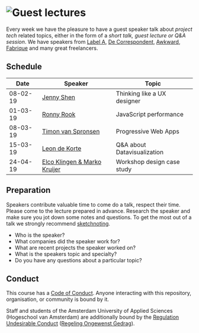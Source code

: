 # ![Guest lectures][banner-guests]

Every week we have the pleasure to have a guest speaker talk about _project tech_ related topics, either in the form of a _short talk, guest lecture or Q&A session_. We have speakers from [Label A][labela], [De Correspondent][correspondent], [Awkward][awkward], [Fabrique][fabrique] and many great freelancers.

## Schedule

| Date     | Speaker                      | Topic                                           |
| -------- | -------------                |   --------------------------------------------- |
| 08-02-19 | [Jenny Shen][speaker-jenny]  | Thinking like a UX designer                     |
| 01-03-19 | [Ronny Rook][speaker-ronny]  | JavaScript performance                          |
| 08-03-19 | [Timon van Spronsen][speaker-timon]  | Progressive Web Apps                    |
| 15-03-19 | [Leon de Korte][speaker-leon]  | Q&A about Datavisualization                   |
| 24-04-19 | [Elco Klingen & Marko Kruijer][speaker-elco]  | Workshop design case study                   |

## Preparation

Speakers contribute valuable time to come do a talk, respect their time. Please come to the lecture prepared in advance. Research the speaker and make sure you jot down some notes and questions. To get the most out of a talk we strongly recommend [sketchnoting][sketch].

* Who is the speaker?
* What companies did the speaker work for?
* What are recent projects the speaker worked on?
* What is the speakers topic and specialty?
* Do you have any questions about a particular topic?

## Conduct

This course has a [Code of Conduct][coc].  Anyone interacting with this
repository, organisation, or community is bound by it.

Staff and students of the Amsterdam University of Applied Sciences (Hogeschool
van Amsterdam) are additionally bound by the [Regulation Undesirable
Conduct][ruc] ([Regeling Ongewenst Gedrag][rog]).

[speaker-jenny]: https://jennyshen.com/
[speaker-ronny]: https://www.labela.nl/team
[speaker-timon]: https://timonvanspronsen.nl/
[speaker-leon]: http://leondekorte.nl/
[speaker-elco]: https://www.fabrique.nl/onze-mensen/

[banner-guests]: https://cmda-bt.github.io/pt-course-18-19/assets/banner-guests.svg
[sketch]: https://www.smashingmagazine.com/2014/11/how-to-get-started-with-sketchnotes/
[coc]: code-of-conduct.md
[ruc]: https://www.amsterdamuas.com/practical-matters/algemeen/hva-breed/juridische-zaken/legal-affairs/regulation-undesirable-conduct/regulation-undesirable-conduct.html#anker-3-complaints-authority
[rog]: https://www.hva.nl/praktisch/algemeen/hva-breed/juridische-zaken/loket-beroep-bezwaar-en-klacht/regeling-ongewenst-gedrag/regeling-ongewenst-gedrag.html?origin=gbS4rg%2FDTZuxQ6lGVF%2BN1A

[labela]: https://www.labela.nl/
[correspondent]: https://decorrespondent.nl
[mirabeau]: https://www.mirabeau.nl/
[awkward]: https://www.awkward.co/
[fabrique]: https://www.fabrique.nl/
